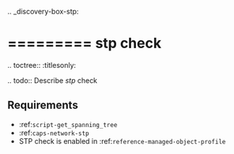 .. _discovery-box-stp:

=========
stp check
=========

.. toctree::
    :titlesonly:

.. todo::
    Describe *stp* check

Requirements
------------
* :ref:`script-get_spanning_tree`
* :ref:`caps-network-stp`
* STP check is enabled in :ref:`reference-managed-object-profile`

